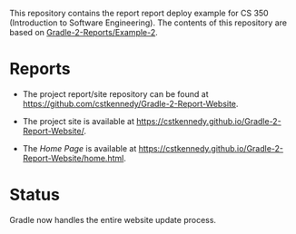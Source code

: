 This repository contains the report report deploy example for CS 350
(Introduction to Software Engineering). The contents of this repository are
based on
[Gradle-2-Reports/Example-2](https://github.com/cstkennedy/cs350-examples/tree/master/Gradle-2-Reports/Example-2).

# Reports

  - The project report/site repository can be found at <https://github.com/cstkennedy/Gradle-2-Report-Website>.

  - The project site is available at <https://cstkennedy.github.io/Gradle-2-Report-Website/>.

  - The *Home Page* is available at <https://cstkennedy.github.io/Gradle-2-Report-Website/home.html>.


# Status

Gradle now handles the entire website update process.
